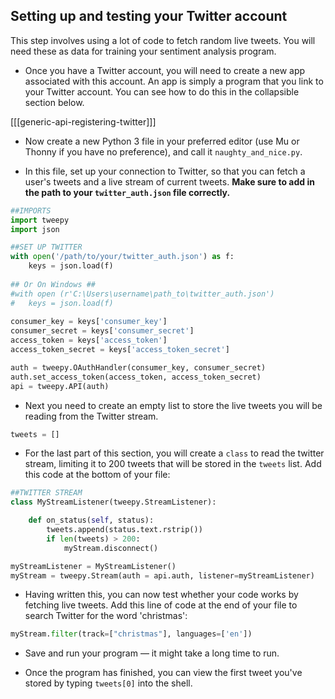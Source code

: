 ## Setting up and testing your Twitter account

This step involves using a lot of code to fetch random live tweets. You will need these as data for training your sentiment analysis program.

- Once you have a Twitter account, you will need to create a new app associated with this account. An app is simply a program that you link to your Twitter account. You can see how to do this in the collapsible section below.

[[[generic-api-registering-twitter]]]

- Now create a new Python 3 file in your preferred editor (use Mu or Thonny if you have no preference), and call it `naughty_and_nice.py`.

- In this file, set up your connection to Twitter, so that you can fetch a user's tweets and a live stream of current tweets. **Make sure to add in the path to your `twitter_auth.json` file correctly.**

```python
##IMPORTS
import tweepy
import json

##SET UP TWITTER
with open('/path/to/your/twitter_auth.json') as f:
    keys = json.load(f)
	
## Or On Windows ##
#with open (r'C:\Users\username\path_to\twitter_auth.json')
#	keys = json.load(f)
    
consumer_key = keys['consumer_key']
consumer_secret = keys['consumer_secret']
access_token = keys['access_token']
access_token_secret = keys['access_token_secret']

auth = tweepy.OAuthHandler(consumer_key, consumer_secret)
auth.set_access_token(access_token, access_token_secret)
api = tweepy.API(auth)
```

- Next you need to create an empty list to store the live tweets you will be reading from the Twitter stream.

```python
tweets = []
```

- For the last part of this section, you will create a `class` to read the twitter stream, limiting it to 200 tweets that will be stored in the `tweets` list. Add this code at the bottom of your file:

```python
##TWITTER STREAM
class MyStreamListener(tweepy.StreamListener):

    def on_status(self, status):
        tweets.append(status.text.rstrip())
        if len(tweets) > 200:
            myStream.disconnect()

myStreamListener = MyStreamListener()
myStream = tweepy.Stream(auth = api.auth, listener=myStreamListener)
```

- Having written this, you can now test whether your code works by fetching live tweets. Add this line of code at the end of your file to search Twitter for the word 'christmas':

```python
myStream.filter(track=["christmas"], languages=['en'])
```

- Save and run your program — it might take a long time to run.

- Once the program has finished, you can view the first tweet you've stored by typing `tweets[0]` into the shell.
